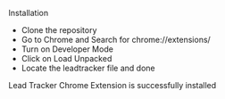 Installation 

- Clone the repository 
- Go to Chrome and Search for chrome://extensions/
- Turn on Developer Mode
- Click on Load Unpacked
- Locate the leadtracker file and done

Lead Tracker Chrome Extension is successfully installed
